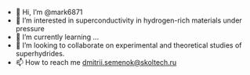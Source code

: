 - 👋 Hi, I’m @mark6871
- 👀 I’m interested in superconductivity in hydrogen-rich materials under pressure
- 🌱 I’m currently learning ...
- 💞️ I’m looking to collaborate on experimental and theoretical studies of superhydrides.
- 📫 How to reach me dmitrii.semenok@skoltech.ru

<!---
mark6871/mark6871 is a ✨ special ✨ repository because its `README.md` (this file) appears on your GitHub profile.
You can click the Preview link to take a look at your changes.
--->

